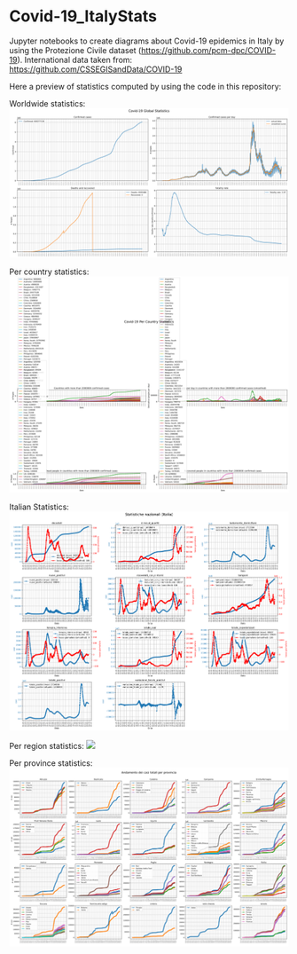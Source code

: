 # Covid-19_ItalyStats
Jupyter notebooks to create diagrams about Covid-19 epidemics in Italy by using the Protezione Civile dataset (https://github.com/pcm-dpc/COVID-19). 
International data taken from: https://github.com/CSSEGISandData/COVID-19

Here a preview of statistics computed by using the code in this repository:

Worldwide statistics:
![](notebooks/figures/global_resume.png)

Per country statistics:
![](notebooks/figures/countries_resume.png)

Italian Statistics:
![](notebooks/figures/Italy_stats.png)

Per region statistics:
![](notebooks/figures/per_region_stats.png)

Per province statistics:
![](notebooks/figures/provinces_trend.png)

